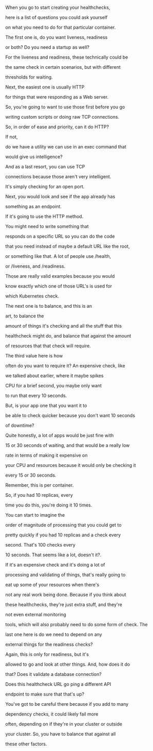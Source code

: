 When you go to start creating your healthchecks,

here is a list of questions you could ask yourself

on what you need to do for that particular container.

The first one is, do you want liveness, readiness

or both? Do you need a startup as well?

For the liveness and readiness, these technically could be

the same check in certain scenarios, but with different

thresholds for waiting.

Next, the easiest one is usually HTTP

for things that were responding as a Web server.

So, you're going to want to use those first before you go

writing custom scripts or doing raw TCP connections.

So, in order of ease and priority, can it do HTTP?

If not,

do we have a utility we can use in an exec command that

would give us intelligence?

And as a last resort, you can use TCP

connections because those aren't very intelligent.

It's simply checking for an open port.

Next, you would look and see if the app already has

something as an endpoint.

If it's going to use the HTTP method.

You might need to write something that

responds on a specific URL so you can do the code

that you need instead of maybe a default URL like the root,

or something like that. A lot of people use /health,

or /liveness, and /readiness.

Those are really valid examples because you would

know exactly which one of those URL's is used for

which Kubernetes check.

The next one is to balance, and this is an

art, to balance the

amount of things it's checking and all the stuff that this

healthcheck might do, and balance that against the amount

of resources that that check will require.

The third value here is how

often do you want to require it? An expensive check, like

we talked about earlier, where it maybe spikes

CPU for a brief second, you maybe only want

to run that every 10 seconds.

But, is your app one that you want it to

be able to check quicker because you don't want 10 seconds

of downtime?

Quite honestly, a lot of apps would be just fine with

15 or 30 seconds of waiting, and that would be a really low

rate in terms of making it expensive on

your CPU and resources because it would only be checking it

every 15 or 30 seconds.

Remember, this is per container.

So, if you had 10 replicas, every

time you do this, you're doing it 10 times.

You can start to imagine the

order of magnitude of processing that you could get to

pretty quickly if you had 10 replicas and a check every

second. That's 100 checks every

10 seconds. That seems like a lot, doesn't it?.

If it's an expensive check and it's doing a lot of

processing and validating of things, that's really going to

eat up some of your resources when there's

not any real work being done. Because if you think about

these healthchecks, they're just extra stuff, and they're

not even external monitoring

tools, which will also probably need to do some form of check. The

last one here is do we need to depend on any

external things for the readiness checks?

Again, this is only for readiness, but it's

allowed to go and look at other things. And, how does it do

that? Does it validate a database connection?

Does this healthcheck URL go ping a different API

endpoint to make sure that that's up?

You've got to be careful there because if you add to many

dependency checks, it could likely fail more

often, depending on if they're in your cluster or outside

your cluster. So, you have to balance that against all

these other factors.

